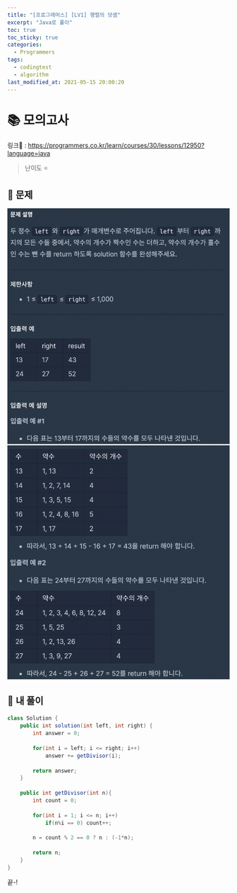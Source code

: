 ```yaml
---
title: "[프로그래머스] [LV1] 행렬의 덧셈"
excerpt: "Java로 풀이"
toc: true
toc_sticky: true
categories:
  - Programmers
tags:
  - codingtest
  - algorithm
last_modified_at: 2021-05-15 20:00:20
---
```


# 📚 모의고사
  
링크📎 : <https://programmers.co.kr/learn/courses/30/lessons/12950?language=java>  

>난이도 ⭐️
  
## 📖 문제  
  
![이미지](/assets/images/Programmers/Lv1/17-1.png)
![이미지](/assets/images/Programmers/Lv1/17-2.png)
  
## 📝 내 풀이  
  
```java  
class Solution {
    public int solution(int left, int right) {
        int answer = 0;
        
        for(int i = left; i <= right; i++)
            answer += getDivisor(i);
        
        return answer;
    }
    
    public int getDivisor(int n){
        int count = 0; 
        
        for(int i = 1; i <= n; i++)
            if(n%i == 0) count++;            
            
        n = count % 2 == 0 ? n : (-1*n);
        
        return n;
    }
}
```
  
  
끝-!